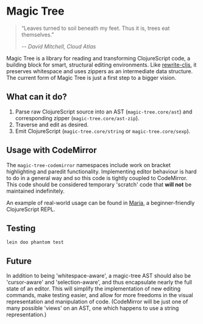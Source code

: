 # Magic Tree

> “Leaves turned to soil beneath my feet. Thus it is, trees eat themselves.”
>
> -- _David Mitchell, Cloud Atlas_

Magic Tree is a library for reading and transforming ClojureScript code, a building block for smart, structural editing environments. Like [rewrite-cljs](https://github.com/rundis/rewrite-cljs), it preserves whitespace and uses zippers as an intermediate data structure. The current form of Magic Tree is just a first step to a bigger vision.

## What can it do?

1. Parse raw ClojureScript source into an AST (`magic-tree.core/ast`) and corresponding zipper (`magic-tree.core/ast-zip`).
2. Traverse and edit as desired.
3. Emit ClojureScript (`magic-tree.core/string` or `magic-tree.core/sexp`).

## Usage with CodeMirror

The `magic-tree-codemirror` namespaces include work on bracket highlighting and paredit functionality. Implementing editor behaviour is hard to do in a general way and so this code is tightly coupled to CodeMirror. This code should be considered temporary 'scratch' code that **will not** be maintained indefinitely.

An example of real-world usage can be found in [Maria](https://github.com/mhuebert/maria), a beginner-friendly ClojureScript REPL.

## Testing

`lein doo phantom test`

## Future

In addition to being 'whitespace-aware', a magic-tree AST should also be 'cursor-aware' and 'selection-aware', and thus encapsulate nearly the full state of an editor. This will simplify the implementation of new editing commands, make testing easier, and allow for more freedoms in the visual representation and manipulation of code. (CodeMirror will be just one of many possible 'views' on an AST, one which happens to use a string representation.)
